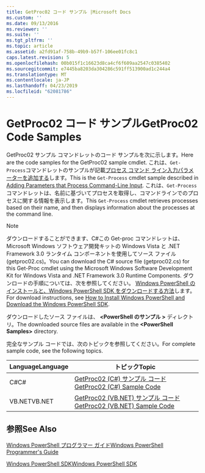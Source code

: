 ```yaml
---
title: GetProc02 コード サンプル |Microsoft Docs
ms.custom: ''
ms.date: 09/13/2016
ms.reviewer: ''
ms.suite: ''
ms.tgt_pltfrm: ''
ms.topic: article
ms.assetid: a2fd91af-758b-49b9-b57f-106ee01fc8c1
caps.latest.revision: 5
ms.openlocfilehash: 00b015f1c16623d8ca4cf6f609aa2547c0385402
ms.sourcegitcommit: e7445ba8203da304286c591ff513900ad1c244a4
ms.translationtype: MT
ms.contentlocale: ja-JP
ms.lasthandoff: 04/23/2019
ms.locfileid: "62081786"
---
```

# <a name="getproc02-code-samples"></a><span data-ttu-id="1ec90-102">GetProc02 コード サンプル</span><span class="sxs-lookup"><span data-stu-id="1ec90-102">GetProc02 Code Samples</span></span>

<span data-ttu-id="1ec90-103">GetProc02 サンプル コマンドレットのコード サンプルを次に示します。</span><span class="sxs-lookup"><span data-stu-id="1ec90-103">Here are the code samples for the GetProc02 sample cmdlet.</span></span> <span data-ttu-id="1ec90-104">これは、`Get-Process`コマンドレットのサンプルが記載[プロセス コマンド ライン入力パラメーターを追加する](../cmdlet/adding-parameters-that-process-command-line-input.md)します。</span><span class="sxs-lookup"><span data-stu-id="1ec90-104">This is the `Get-Process` cmdlet sample described in [Adding Parameters that Process Command-Line Input](../cmdlet/adding-parameters-that-process-command-line-input.md).</span></span> <span data-ttu-id="1ec90-105">これは、`Get-Process`コマンドレットは、名前に基づいてプロセスを取得し、コマンドラインでのプロセスに関する情報を表示します。</span><span class="sxs-lookup"><span data-stu-id="1ec90-105">This `Get-Process` cmdlet retrieves processes based on their name, and then displays information about the processes at the command line.</span></span>

> [!NOTE]
> <span data-ttu-id="1ec90-106">ダウンロードすることができます、C#この Get-proc コマンドレットは、Microsoft Windows ソフトウェア開発キットの Windows Vista と .NET Framework 3.0 ランタイム コンポーネントを使用してソース ファイル (getproc02.cs)。</span><span class="sxs-lookup"><span data-stu-id="1ec90-106">You can download the C# source file (getproc02.cs) for this Get-Proc cmdlet using the Microsoft Windows Software Development Kit for Windows Vista and .NET Framework 3.0 Runtime Components.</span></span> <span data-ttu-id="1ec90-107">ダウンロードの手順については、次を参照してください。 [Windows PowerShell のインストールと、Windows PowerShell SDK をダウンロードする方法](/powershell/developer/installing-the-windows-powershell-sdk)します。</span><span class="sxs-lookup"><span data-stu-id="1ec90-107">For download instructions, see [How to Install Windows PowerShell and Download the Windows PowerShell SDK](/powershell/developer/installing-the-windows-powershell-sdk).</span></span>
>
> <span data-ttu-id="1ec90-108">ダウンロードしたソース ファイルは、  **\<PowerShell のサンプル >** ディレクトリ。</span><span class="sxs-lookup"><span data-stu-id="1ec90-108">The downloaded source files are available in the **\<PowerShell Samples>** directory.</span></span>

<span data-ttu-id="1ec90-109">完全なサンプル コードでは、次のトピックを参照してください。</span><span class="sxs-lookup"><span data-stu-id="1ec90-109">For complete sample code, see the following topics.</span></span>

|<span data-ttu-id="1ec90-110">Language</span><span class="sxs-lookup"><span data-stu-id="1ec90-110">Language</span></span>|<span data-ttu-id="1ec90-111">トピック</span><span class="sxs-lookup"><span data-stu-id="1ec90-111">Topic</span></span>|
|--------------|-----------|
|<span data-ttu-id="1ec90-112">C#</span><span class="sxs-lookup"><span data-stu-id="1ec90-112">C#</span></span>|[<span data-ttu-id="1ec90-113">GetProc02 (C#) サンプル コード</span><span class="sxs-lookup"><span data-stu-id="1ec90-113">GetProc02 (C#) Sample Code</span></span>](./getproc02-csharp-sample-code.md)|
|<span data-ttu-id="1ec90-114">VB.NET</span><span class="sxs-lookup"><span data-stu-id="1ec90-114">VB.NET</span></span>|[<span data-ttu-id="1ec90-115">GetProc02 (VB.NET) サンプル コード</span><span class="sxs-lookup"><span data-stu-id="1ec90-115">GetProc02 (VB.NET) Sample Code</span></span>](./getproc02-vb-net-sample-code.md)|

## <a name="see-also"></a><span data-ttu-id="1ec90-116">参照</span><span class="sxs-lookup"><span data-stu-id="1ec90-116">See Also</span></span>

[<span data-ttu-id="1ec90-117">Windows PowerShell プログラマー ガイド</span><span class="sxs-lookup"><span data-stu-id="1ec90-117">Windows PowerShell Programmer's Guide</span></span>](./windows-powershell-programmer-s-guide.md)

[<span data-ttu-id="1ec90-118">Windows PowerShell SDK</span><span class="sxs-lookup"><span data-stu-id="1ec90-118">Windows PowerShell SDK</span></span>](../windows-powershell-reference.md)